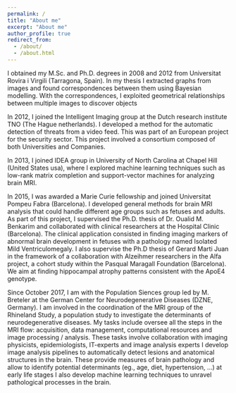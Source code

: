 ```yaml
---
permalink: /
title: "About me"
excerpt: "About me"
author_profile: true
redirect_from: 
  - /about/
  - /about.html
---
```




I obtained my M.Sc. and Ph.D. degrees in 2008 and 2012 from Universitat Rovira i Virgili (Tarragona, Spain). In my thesis I extracted graphs from images and found correspondences between them using Bayesian modelling. With the correspondences, I exploited geometrical relationships between multiple images to discover objects

In 2012, I joined the Intelligent Imaging group at the Dutch research institute TNO (The Hague netherlands). I developed a method for the automatic detection of threats from a video feed. This was part of an European project for the security sector. This project involved a consortium composed of both Universities and Companies.

In 2013, I joined IDEA group in University of North Carolina at Chapel Hill (United States usa), where I explored machine learning techniques such as low-rank matrix completion and support-vector machines for analyzing brain MRI.

In 2015, I was awarded a Marie Curie fellowship and joined Universitat Pompeu Fabra (Barcelona). I developed general methods for brain MRI analysis that could handle different age groups such as fetuses and adults. As part of this project, I supervised the Ph.D. thesis of Dr. Oualid M. Benkarim and collaborated with clinical researchers at the Hospital Clinic (Barcelona). The clinical application consisted in finding imaging markers of abnormal brain development in fetuses with a pathology named Isolated Mild Ventriculomegaly. I also supervise the Ph.D thesis of Gerard Marti Juan in the framework of a collaboration with Alzeihmer researchers in the Alfa project, a cohort study within the Pasqual Maragall Foundation (Barcelona). We aim at finding hippocampal atrophy patterns consistent with the ApoE4 genotype.

Since October 2017, I am with the Population Siences group led by M. Breteler at the German Center for Neurodegenerative Diseases (DZNE, Germany). I am involved in the coordination of the MRI group of the Rhineland Study, a population study to investigate the determinants of neurodegenerative diseases. My tasks include oversee all the steps in the MRI flow: acquisition, data management, computational resources and image processing / analysis. These tasks involve collaboration with imaging physicists, epidemiologists, IT-experts and image analysis experts
I develop image analysis pipelines to automatically detect lesions and anatomical structures in the brain. These provide measures of brain pathology and allow to identify potential determinants (eg., age, diet, hypertension, ...) at early life stages
I also develop machine learning techniques to unravel pathological processes in the brain.